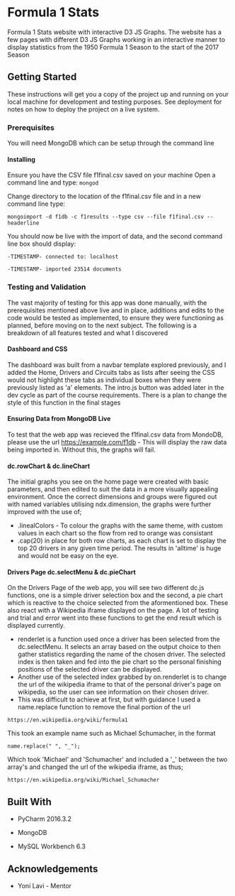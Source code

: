 # Formula 1 Stats
Formula 1 Stats website with interactive D3 JS Graphs. The website has a few pages with different D3 JS Graphs working in an interactive manner to display statistics from the 1950 Formula 1 Season to the start of the 2017 Season
## Getting Started
These instructions will get you a copy of the project up and running on your local machine for development and testing purposes. See deployment for notes on how to deploy the project on a live system.
### Prerequisites
You will need MongoDB which can be setup through the command line
#### Installing
Ensure you have the CSV file f1final.csv saved on your machine
Open a command line and type:
`mongod`

Change directory to the location of the f1final.csv file and in a new command line type:

`mongoimport -d f1db -c f1results --type csv --file f1final.csv --headerline`

You should now be live with the import of data, and the second command line box should display:

`-TIMESTAMP- connected to: localhost`

`-TIMESTAMP- imported 23514 documents`

### Testing and Validation
The vast majority of testing for this app was done manually, with the prerequisites mentioned above live and in place, additions and edits to the code would be tested as implemented, to ensure they were functioning as planned, before moving on to the next subject. The following is a breakdown of all features tested and what I discovered

#### Dashboard and CSS
The dashboard was built from a navbar template explored previously, and I added the Home, Drivers and Circuits tabs as lists after seeing the CSS would not highlight these tabs as individual boxes when they were previously listed as 'a' elements. The intro.js button was added later in the dev cycle as part of the course requirements. There is a plan to change the style of this function in the final stages

#### Ensuring Data from MongoDB Live
To test that the web app was recieved the f1final.csv data from MondoDB, please use the url https://example.com/f1db - This will display the raw data being imported in. Without this, the graphs will fail.

#### dc.rowChart & dc.lineChart
The initial graphs you see on the home page were created with basic parameters, and then edited to suit the data in a more visually appealing environment. Once the correct dimensions and groups were figured out with named variables utilising ndx.dimension, the graphs were further improved with the use of;
* .linealColors - To colour the graphs with the same theme, with custom values in each chart so the flow from red to orange was consistant
* .cap(20) in place for both row charts, as each chart is set to display the top 20 drivers in any given time period. The results in 'alltime' is huge and would not be easy on the eye.

#### Drivers Page dc.selectMenu & dc.pieChart
On the Drivers Page of the web app, you will see two different dc.js functions, one is a simple driver selection box and the second, a pie chart which is reactive to the choice selected from the aformentioned box. These also react with a Wikipedia iframe displayed on the page. 
A lot of testing and trial and error went into these functions to get the end result which is displayed currently.
* renderlet is a function used once a driver has been selected from the dc.selectMenu. It selects an array based on the output choice to then gather statistics regarding the name of the chosen driver. The selected index is then taken and fed into the pie chart so the personal finishing positions of the selected driver can be displayed.
* Another use of the selected index grabbed by on.renderlet is to change the url of the wikipedia iframe to that of the personal driver's page on wikipedia, so the user can see information on their chosen driver.
* This was difficult to achieve at first, but with guidance I used a name.replace function to remove the final portion of the url 

`https://en.wikipedia.org/wiki/formula1`

This took an example name such as Michael Schumacher, in the format

`name.replace(" ", "_");`

Which took 'Michael' and 'Schumacher' and included a '_' between the two array's and changed the url of the wikipedia iframe, as thus;

`https://en.wikipedia.org/wiki/Michael_Schumacher`



## Built With
* PyCharm 2016.3.2

* MongoDB

* MySQL Workbench 6.3

## Acknowledgements
* Yoni Lavi - Mentor
